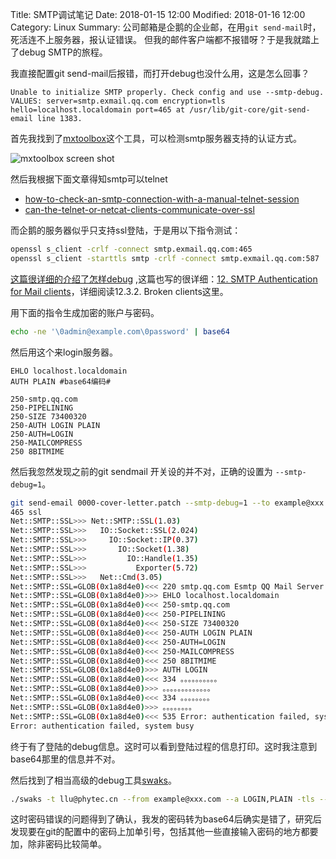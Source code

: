 Title: SMTP调试笔记
Date: 2018-01-15 12:00
Modified: 2018-01-16 12:00
Category: Linux
Summary: 公司邮箱是企鹅的企业邮，在用`git send-mail`时，死活连不上服务器，报认证错误。
但我的邮件客户端都不报错呀？于是我就踏上了debug SMTP的旅程。

我直接配置git send-mail后报错，而打开debug也没什么用，这是怎么回事？

```
Unable to initialize SMTP properly. Check config and use --smtp-debug. VALUES: server=smtp.exmail.qq.com encryption=tls hello=localhost.localdomain port=465 at /usr/lib/git-core/git-send-email line 1383.
```

首先我找到了[mxtoolbox](https://mxtoolbox.com/SuperTool.aspx?action=smtp%3asmtp.exmail.qq.com&run=toolpage#)这个工具，可以检测smtp服务器支持的认证方式。

![mxtoolbox screen shot][1]

然后我根据下面文章得知smtp可以telnet

* [how-to-check-an-smtp-connection-with-a-manual-telnet-session](https://www.port25.com/how-to-check-an-smtp-connection-with-a-manual-telnet-session-2/)
* [can-the-telnet-or-netcat-clients-communicate-over-ssl](https://superuser.com/questions/346958/can-the-telnet-or-netcat-clients-communicate-over-ssl)

而企鹅的服务器似乎只支持ssl登陆，于是用以下指令测试：

```bash
openssl s_client -crlf -connect smtp.exmail.qq.com:465
openssl s_client -starttls smtp -crlf -connect smtp.exmail.qq.com:587
```

[这篇很详细的介绍了怎样debug](https://easyengine.io/tutorials/mail/server/testing/smtp/)
,这篇也写的很详细：[12. SMTP Authentication for Mail clients](http://postfix.state-of-mind.de/patrick.koetter/smtpauth/smtp_auth_mailclients.html)，详细阅读12.3.2. Broken clients这里。

用下面的指令生成加密的账户与密码。

```bash
echo -ne '\0admin@example.com\0password' | base64
```

然后用这个来login服务器。

```
EHLO localhost.localdomain
AUTH PLAIN #base64编码#
```


```
250-smtp.qq.com
250-PIPELINING
250-SIZE 73400320
250-AUTH LOGIN PLAIN
250-AUTH=LOGIN
250-MAILCOMPRESS
250 8BITMIME
```

然后我忽然发现之前的git sendmail 开关设的并不对，正确的设置为 `--smtp-debug=1`。

```bash
git send-email 0000-cover-letter.patch --smtp-debug=1 --to example@xxx.com
465 ssl
Net::SMTP::SSL>>> Net::SMTP::SSL(1.03)
Net::SMTP::SSL>>>   IO::Socket::SSL(2.024)
Net::SMTP::SSL>>>     IO::Socket::IP(0.37)
Net::SMTP::SSL>>>       IO::Socket(1.38)
Net::SMTP::SSL>>>         IO::Handle(1.35)
Net::SMTP::SSL>>>           Exporter(5.72)
Net::SMTP::SSL>>>   Net::Cmd(3.05)
Net::SMTP::SSL=GLOB(0x1a8d4e0)<<< 220 smtp.qq.com Esmtp QQ Mail Server
Net::SMTP::SSL=GLOB(0x1a8d4e0)>>> EHLO localhost.localdomain
Net::SMTP::SSL=GLOB(0x1a8d4e0)<<< 250-smtp.qq.com
Net::SMTP::SSL=GLOB(0x1a8d4e0)<<< 250-PIPELINING
Net::SMTP::SSL=GLOB(0x1a8d4e0)<<< 250-SIZE 73400320
Net::SMTP::SSL=GLOB(0x1a8d4e0)<<< 250-AUTH LOGIN PLAIN
Net::SMTP::SSL=GLOB(0x1a8d4e0)<<< 250-AUTH=LOGIN
Net::SMTP::SSL=GLOB(0x1a8d4e0)<<< 250-MAILCOMPRESS
Net::SMTP::SSL=GLOB(0x1a8d4e0)<<< 250 8BITMIME
Net::SMTP::SSL=GLOB(0x1a8d4e0)>>> AUTH LOGIN
Net::SMTP::SSL=GLOB(0x1a8d4e0)<<< 334 。。。。。。。。。。
Net::SMTP::SSL=GLOB(0x1a8d4e0)>>> 。。。。。。。。。。。。。
Net::SMTP::SSL=GLOB(0x1a8d4e0)<<< 334 。。。。。。。。
Net::SMTP::SSL=GLOB(0x1a8d4e0)>>> 。。。。。。。。
Net::SMTP::SSL=GLOB(0x1a8d4e0)<<< 535 Error: authentication failed, system busy
Error: authentication failed, system busy
```

终于有了登陆的debug信息。这时可以看到登陆过程的信息打印。这时我注意到base64那里的信息并不对。

然后找到了相当高级的debug工具[swaks](http://www.jetmore.org/john/code/swaks/latest/doc/ref.txt)。

```bash
./swaks -t llu@phytec.cn --from example@xxx.com --a LOGIN,PLAIN -tls --auth-user example@xxx.com --auth-password 'password' -s smtp.exmail.qq.com
```

这时密码错误的问题得到了确认，我发的密码转为base64后确实是错了，研究后发现要在git的配置中的密码上加单引号，包括其他一些直接输入密码的地方都要加，除非密码比较简单。


[1]: {filename}../images/smtptiao-shi-bi-ji/1.jpg